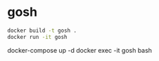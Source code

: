 # gosh

```bash
docker build -t gosh .
docker run -it gosh
```

docker-compose up -d
docker exec -it gosh bash